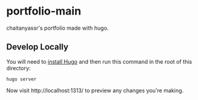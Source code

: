 # portfolio-main
chaitanyassr's portfolio made with hugo.

## Develop Locally

You will need to [install Hugo](https://gohugo.io/getting-started/installing/) and then run this command in the root of this directory:

```
hugo server
```

Now visit http://localhost:1313/ to preview any changes you're making.
